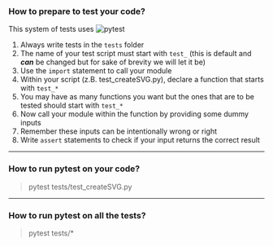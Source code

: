 ### How to prepare to test your code?
This system of tests uses ![pytest](https://docs.pytest.org/en/7.3.x/)
1. Always write tests in the `tests` folder
2. The name of your test script must start with `test_` (this is default and <b><i>can</i></b> be changed but for sake of brevity we will let it be)
3. Use the `import` statement to call your module
4. Within your script (z.B. test_createSVG.py), declare a function that starts with `test_*`
5. You may have as many functions you want but the ones that are to be tested should start
with `test_*`
6. Now call your module within the function by providing some dummy inputs
7. Remember these inputs can be intentionally wrong or right
8. Write `assert` statements to check if your input returns the correct result

---

### How to run pytest on your code?
>pytest tests/test_createSVG.py

---

### How to run pytest on all the tests?
>pytest tests/*